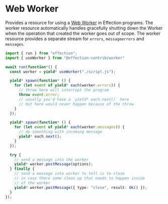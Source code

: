 # Web Worker

Provides a resource for using a [Web Worker](https://developer.mozilla.org/en-US/docs/Web/API/Web_Workers_API/Using_web_workers) in Effection programs. The worker resource 
automatically handles gracefully shutting down the Worker when the operation that created
the worker goes out of scope. The worker resource provides a separate stream for `errors`, `messageerrors` and `messages`.

```ts
import { run } from "effection";
import { useWorker } from "@effection-contrib/worker"

await run(function*() {
  const worker = yield* useWorker("./script.js");

  yield* spawn(function* () {
    for (let event of yield* each(worker.errors)) {
      // throw here will interrupt the program
      throw event.error;
      // usually you'd have a `yield* each.next()` here
      // but here would never happen because of the throw
    }
  });

  yield* spawn(function* () {
    for (let event of yield* each(worker.messages)) {
      // do something with incoming message
      yield* each.next();
    }
  });

  try {
    // send a message into the worker
    yield* worker.postMessage(options);
  } finally {
    // send a message into worker to tell is to close
    // in case there some clean up that needs to happen inside 
    // of the worker
    yield* worker.postMessage({ type: "close", result: Ok() });
  }
});

```